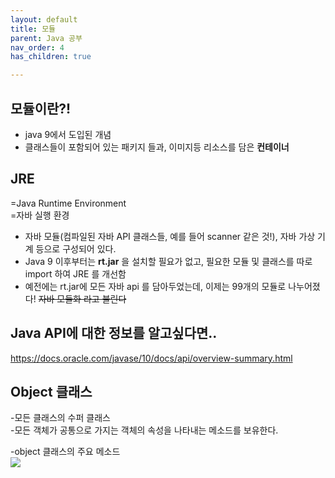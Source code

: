 ```yaml
---
layout: default
title: 모듈 
parent: Java 공부
nav_order: 4
has_children: true

---
```


## 모듈이란?!  
- java 9에서 도입된 개념  
- 클래스들이 포함되어 있는 패키지 들과, 이미지등 리소스를 담은 **컨테이너**  
  
## JRE  
=Java Runtime Environment  
=자바 실행 환경  
  
- 자바 모듈(컴파일된 자바 API 클래스들, 예를 들어 scanner 같은 것!), 자바 가상 기계 등으로 구성되어 있다.  
- Java 9 이후부터는 **rt.jar** 을 설치할 필요가 없고, 필요한 모듈 및 클래스를 따로 import 하여 JRE 를 개선함  
- 예전에는 rt.jar에 모든 자바 api 를 담아두었는데, 이제는 99개의 모듈로 나누어졌다! ~~자바 모듈화 라고 불린다~~  
  
## Java API에 대한 정보를 알고싶다면..  
https://docs.oracle.com/javase/10/docs/api/overview-summary.html  

## Object 클래스  
-모든 클래스의 수퍼 클래스  
-모든 객체가 공통으로 가지는 객체의 속성을 나타내는 메소드를 보유한다.  

-object 클래스의 주요 메소드  
<img src = "./objectclass.png">


